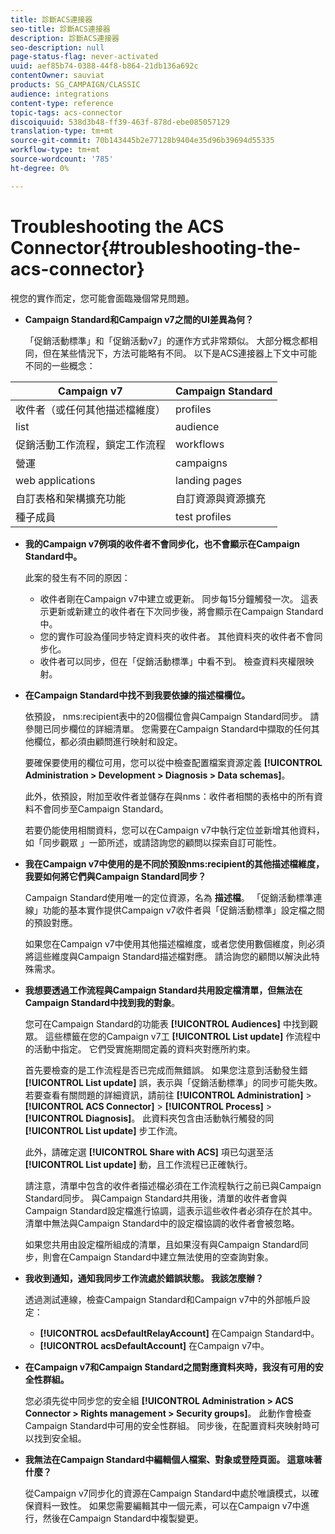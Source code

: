 ```yaml
---
title: 診斷ACS連接器
seo-title: 診斷ACS連接器
description: 診斷ACS連接器
seo-description: null
page-status-flag: never-activated
uuid: aef85b74-0388-44f8-b864-21db136a692c
contentOwner: sauviat
products: SG_CAMPAIGN/CLASSIC
audience: integrations
content-type: reference
topic-tags: acs-connector
discoiquuid: 538d3b48-ff39-463f-878d-ebe085057129
translation-type: tm+mt
source-git-commit: 70b143445b2e77128b9404e35d96b39694d55335
workflow-type: tm+mt
source-wordcount: '785'
ht-degree: 0%

---
```



# Troubleshooting the ACS Connector{#troubleshooting-the-acs-connector}

視您的實作而定，您可能會面臨幾個常見問題。

* **Campaign Standard和Campaign v7之間的UI差異為何？**

   「促銷活動標準」和「促銷活動v7」的運作方式非常類似。 大部分概念都相同，但在某些情況下，方法可能略有不同。 以下是ACS連接器上下文中可能不同的一些概念：

<table> 
 <thead> 
  <tr> 
   <th> Campaign v7<br /> </th> 
   <th> Campaign Standard<br /> </th> 
  </tr> 
 </thead> 
 <tbody> 
  <tr> 
   <td> 收件者（或任何其他描述檔維度）<br /> </td> 
   <td> profiles<br /> </td> 
  </tr> 
  <tr> 
   <td> list<br /> </td> 
   <td> audience<br /> </td> 
  </tr> 
  <tr> 
   <td> 促銷活動工作流程，鎖定工作流程<br /> </td> 
   <td> workflows<br /> </td> 
  </tr> 
  <tr> 
   <td> 營運<br /> </td> 
   <td> campaigns<br /> </td> 
  </tr> 
  <tr> 
   <td> web applications<br /> </td> 
   <td> landing pages<br /> </td> 
  </tr> 
  <tr> 
   <td> 自訂表格和架構擴充功能<br /> </td> 
   <td> 自訂資源與資源擴充<br /> </td> 
  </tr> 
  <tr> 
   <td> 種子成員<br /> </td> 
   <td> test profiles<br /> </td> 
  </tr> 
 </tbody> 
</table>

* **我的Campaign v7例項的收件者不會同步化，也不會顯示在Campaign Standard中。**

   此案的發生有不同的原因：

   * 收件者剛在Campaign v7中建立或更新。 同步每15分鐘觸發一次。 這表示更新或新建立的收件者在下次同步後，將會顯示在Campaign Standard中。
   * 您的實作可設為僅同步特定資料夾的收件者。 其他資料夾的收件者不會同步化。
   * 收件者可以同步，但在「促銷活動標準」中看不到。 檢查資料夾權限映射。

* **在Campaign Standard中找不到我要依據的描述檔欄位。**

   依預設， nms:recipient表中的20個欄位會與Campaign Standard同步。 請參閱已同步欄位的詳細清單。 您需要在Campaign Standard中擷取的任何其他欄位，都必須由顧問進行映射和設定。

   要確保要使用的欄位可用，您可以從中檢查配置檔案資源定義 **[!UICONTROL Administration > Development > Diagnosis > Data schemas]**。

   此外，依預設，附加至收件者並儲存在與nms：收件者相關的表格中的所有資料不會同步至Campaign Standard。

   若要仍能使用相關資料，您可以在Campaign v7中執行定位並新增其他資料，如「同步觀眾 [](../../integrations/using/synchronizing-audiences.md) 」一節所述，或請諮詢您的顧問以探索自訂可能性。

* **我在Campaign v7中使用的是不同於預設nms:recipient的其他描述檔維度，我要如何將它們與Campaign Standard同步？**

   Campaign Standard使用唯一的定位資源，名為 **描述檔**。 「促銷活動標準連線」功能的基本實作提供Campaign v7收件者與「促銷活動標準」設定檔之間的預設對應。

   如果您在Campaign v7中使用其他描述檔維度，或者您使用數個維度，則必須將這些維度與Campaign Standard描述檔對應。 請洽詢您的顧問以解決此特殊需求。

* **我想要透過工作流程與Campaign Standard共用設定檔清單，但無法在Campaign Standard中找到我的對象**。

   您可在Campaign Standard的功能表 **[!UICONTROL Audiences]** 中找到觀眾。 這些標籤在您的Campaign v7工 **[!UICONTROL List update]** 作流程中的活動中指定。 它們受實施期間定義的資料夾對應所約束。

   首先要檢查的是工作流程是否已完成而無錯誤。 如果您注意到活動發生錯 **[!UICONTROL List update]** 誤，表示與「促銷活動標準」的同步可能失敗。 若要查看有關問題的詳細資訊，請前往 **[!UICONTROL Administration]** > **[!UICONTROL ACS Connector]** > **[!UICONTROL Process]** > **[!UICONTROL Diagnosis]**。 此資料夾包含由活動執行觸發的同 **[!UICONTROL List update]** 步工作流。

   此外，請確定選 **[!UICONTROL Share with ACS]** 項已勾選至活 **[!UICONTROL List update]** 動，且工作流程已正確執行。

   請注意，清單中包含的收件者描述檔必須在工作流程執行之前已與Campaign Standard同步。 與Campaign Standard共用後，清單的收件者會與Campaign Standard設定檔進行協調，這表示這些收件者必須存在於其中。 清單中無法與Campaign Standard中的設定檔協調的收件者會被忽略。

   如果您共用由設定檔所組成的清單，且如果沒有與Campaign Standard同步，則會在Campaign Standard中建立無法使用的空查詢對象。

* **我收到通知，通知我同步工作流處於錯誤狀態。 我該怎麼辦？**

   透過測試連線，檢查Campaign Standard和Campaign v7中的外部帳戶設定：

   * **[!UICONTROL acsDefaultRelayAccount]** 在Campaign Standard中。
   * **[!UICONTROL acsDefaultAccount]** 在Campaign v7中。

* **在Campaign v7和Campaign Standard之間對應資料夾時，我沒有可用的安全性群組。**

   您必須先從中同步您的安全組 **[!UICONTROL Administration > ACS Connector > Rights management > Security groups]**。 此動作會檢查Campaign Standard中可用的安全性群組。 同步後，在配置資料夾映射時可以找到安全組。

* **我無法在Campaign Standard中編輯個人檔案、對象或登陸頁面。 這意味著什麼？**

   從Campaign v7同步化的資源在Campaign Standard中處於唯讀模式，以確保資料一致性。 如果您需要編輯其中一個元素，可以在Campaign v7中進行，然後在Campaign Standard中複製變更。

